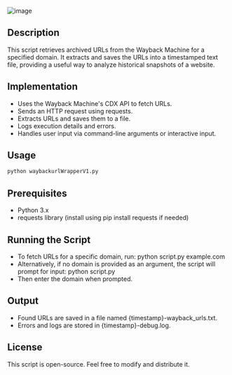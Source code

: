 ![image](https://github.com/user-attachments/assets/527f1f60-aca1-4840-86b9-7dceaf6fd550)

## Description

This script retrieves archived URLs from the Wayback Machine for a specified domain. It extracts and saves the URLs into a timestamped text file, providing a useful way to analyze historical snapshots of a website.

## Implementation
- Uses the Wayback Machine's CDX API to fetch URLs.
- Sends an HTTP request using requests.
- Extracts URLs and saves them to a file.
- Logs execution details and errors.
- Handles user input via command-line arguments or interactive input.

## Usage
```bash
python waybackurlWrapperV1.py
```
## Prerequisites
- Python 3.x
- requests library (install using pip install requests if needed)

## Running the Script

- To fetch URLs for a specific domain, run:
  python script.py example.com
- Alternatively, if no domain is provided as an argument, the script will prompt for input:
  python script.py
- Then enter the domain when prompted.

## Output

- Found URLs are saved in a file named {timestamp}-wayback_urls.txt.
- Errors and logs are stored in {timestamp}-debug.log.

## License
This script is open-source. Feel free to modify and distribute it.

